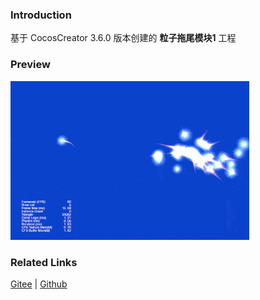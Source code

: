 ### Introduction

基于 CocosCreator 3.6.0 版本创建的 **粒子拖尾模块1** 工程

### Preview
![image](../../../gif/202203/2022030532.gif)

### Related Links
[Gitee](https://gitee.com/mirrors_cocos-creator/test-cases-3d/blob/v3.0/assets/cases/particle) | [Github](https://github.com/cocos-creator/test-cases-3d/blob/v3.0/assets/cases/particle)